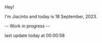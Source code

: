 Hey!

I'm Jiacinto and today is 18 September, 2023.

-- Work in progress --

last update today at 00:00:58 